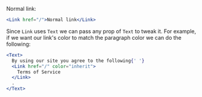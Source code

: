 Normal link:

```jsx
<Link href="/">Normal link</Link>
```

Since `Link` uses `Text` we can pass any prop of `Text` to tweak it. For example, if we want our link's color to match the paragraph color we can do the following:

```jsx
<Text>
  By using our site you agree to the following{' '}
  <Link href="/" color="inherit">
    Terms of Service
  </Link>
  .
</Text>
```
